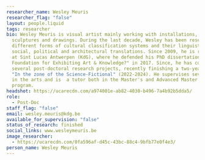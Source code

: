 ```yaml
---
researcher_name: Wesley Meuris
researcher_flag: "false"
layout: people.liquid
tags: researcher
bio: Wesley Meuris is visual artist mainly working with installations,
  sculptures and drawings. During the last decade, Wesley has been researching
  different forms of cultural classification systems and their linguistic,
  social, political and architectural translations. Since 2009, he is researcher
  at Sint Lucas Antwerpen (KdG), where he defended his PhD dissertation "The
  Foundation for Exhibiting Art & Knowledge?" in 2017. Since, he has conducted
  several post-doctoral research projects, recently finishing a two-year project
  "In the zone of the Science-Fictional" (2022-2024). He supervises several PhDs
  in the arts and is  a tutor both in the Master's and Advanced Master's
  program.
headshot: https://ucarecdn.com/a974001e-ab82-4030-b496-7a4b92b5dda5/
role:
  - Post-Doc
staff_flag: "false"
email: wesley.meuris@kdg.be
available_for_supervision: "false"
status_of_research: finished
social_links: www.wesleymeuris.be
image_researcher:
  - https://ucarecdn.com/0fa596af-d45c-43bc-88c4-9bfb77e0f4e3/
person_name: Wesley Meuris
---
```

